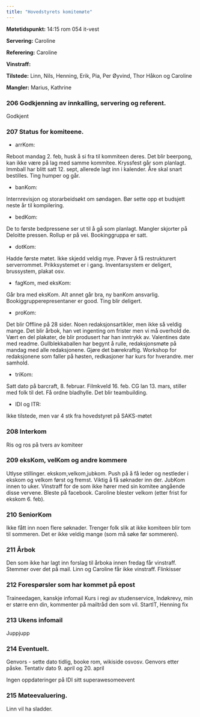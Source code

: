 ```yaml
---
title: "Hovedstyrets komitemøte"
---
```


**Møtetidspunkt:** 14:15 rom 054 it-vest

**Servering:** Caroline

**Referering:** Caroline

**Vinstraff:** 

**Tilstede:** Linn, Nils, Henning, Erik, Pia, Per Øyvind, Thor Håkon og Caroline

**Mangler:** Marius, Kathrine

### 206 Godkjenning av innkalling, servering og referent.

Godkjent

### 207 Status for komiteene.

- arrKom:

Reboot mandag 2. feb, husk å si fra til kommiteen deres. Det blir beerpong, kan ikke være på lag med samme kommitee.  Kryssfest går som planlagt. Immball har blitt satt 12. sept, allerede lagt inn i kalender. Åre skal snart bestilles. Ting humper og går.

- banKom: 

Internrevisjon og storarbeidsøkt om søndagen. Bør sette opp et budsjett neste år til kompilering. 

- bedKom: 

De to første bedpressene ser ut til å gå som planlagt. Mangler skjorter på Deloitte pressen. Rollup er på vei.  Bookinggruppa er satt. 

- dotKom: 

Hadde første møtet. Ikke skjedd veldig mye. Prøver å få restrukturert serverrommet. Prikksystemet er i gang. Inventarsystem er deligert, brussystem, plakat osv. 

- fagKom, med eksKom: 

Går bra med eksKom. Alt annet går bra, ny banKom ansvarlig. Bookiggrupperepresentaner er good. Ting blir deligert. 

- proKom: 

Det blir Offline på 28 sider. Noen redaksjonsartikler, men ikke så veldig mange. Det blir årbok, han vet ingenting om frister men vi må overhold de. Vært en del plakater, de blir produsert har han inntrykk av. Valentines date med readme. Gullblekkaballen har begynt å rulle, redaksjonsmøte på mandag med alle redaksjonene. Gjøre det bærekraftig. Workshop for redaksjonene som faller på høsten, redkasjoner har kurs for hverandre. mer samhold.

- triKom:

Satt dato på barcraft, 8. februar. Filmkveld 16. feb. CG lan 13. mars, stiller med folk til det. Få ordne bladhylle. Det blir teambuilding.  

- IDI og ITR: 

Ikke tilstede, men var 4 stk fra hovedstyret på SAKS-møtet

### 208 Interkom

Ris og ros på tvers av komiteer

### 209 eksKom, velKom og andre kommere

Utlyse stillinger. ekskom,velkom,jubkom. Push på å få leder og nestleder i ekskom og velkom først og fremst. Viktig å få søknader inn der. JubKom innen to uker. Vinstraff for de som ikke hører med sin komitee angående disse vervene. Bleste på facebook. Caroline blester velkom (etter frist for ekskom 6. feb). 

### 210 SeniorKom

Ikke fått inn noen flere søknader. Trenger folk slik at ikke komiteen blir tom til sommeren. Det er ikke veldig mange (som må søke før sommeren). 

### 211 Årbok

Den som ikke har lagt inn forslag til årboka innen fredag får vinstraff. Stemmer over det på mail. Linn og Caroline får ikke vinstraff. Flinkisser

### 212 Forespørsler som har kommet på epost

Traineedagen, kanskje infomail 
Kurs i regi av studenservice, 
Indøkrevy, min er større enn din, kommenter på mailtråd den som vil. 
StartIT, Henning fix 

### 213 Ukens infomail

Juppjupp

### 214 Eventuelt.

Genvors - sette dato tidlig, booke rom, wikiside osvosv. Genvors etter påske. 
Tentativ dato 9. april og 20. april 

Ingen oppdateringer på IDI sitt superawesomeevent

### 215 Møteevaluering.

Linn vil ha sladder.
